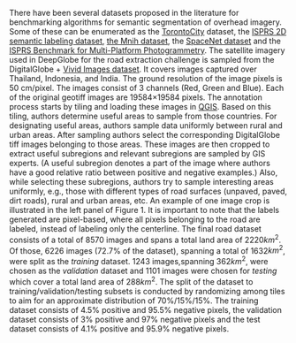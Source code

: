 There have been several datasets proposed in the literature for benchmarking algorithms for semantic segmentation of overhead imagery. Some of these can be enumerated as the [TorontoCity](https://arxiv.org/abs/1612.00423) dataset, the [ISPRS 2D semantic labeling dataset](http://www2.isprs.org/commissions/comm3/wg4/semantic-labeling.html), [the Mnih dataset](https://www.cs.toronto.edu/~vmnih/docs/Mnih_Volodymyr_PhD_Thesis.pdf), the [SpaceNet dataset](https://medium.com/thedownlinq/introducing-the-spacenet-roaddetection-and-routing-challenge-anddataset-7604de39b779.
) and the [ISPRS Benchmark for Multi-Platform Photogrammetry](http://www2.isprs.org/commissions/comm1/icwg15b/benchmark_main.html). The satellite imagery used in DeepGlobe for the road extraction challenge is sampled from the DigitalGlobe + [Vivid Images dataset](https://dg-cms-uploads-production.s3.amazonaws.com/uploads/document/file/2/DG_Basemap_Vivid_DS_1.pdf). It covers images captured over Thailand, Indonesia, and India. The ground resolution of the image pixels is 50 cm/pixel. The images consist of 3 channels (Red, Green and Blue). Each of the original geotiff images are 19584×19584 pixels. The annotation process starts by tiling and loading these images in [QGIS](https://qgis.org/en/site/). Based on this tiling, authors determine useful areas to sample from those countries. For designating useful areas, authors sample data uniformly between rural and urban areas. After sampling authors select the corresponding DigitalGlobe tiff images belonging to those areas. These images are then cropped to extract useful subregions and relevant subregions are sampled by GIS experts. (A useful subregion denotes a part of the image where authors have a good relative ratio between positive and negative examples.) Also, while selecting these subregions, authors try to sample interesting areas uniformly, e.g., those with different types of road surfaces (unpaved, paved, dirt roads), rural and urban areas, etc. An example of one image crop is illustrated in the left panel of Figure 1. It is important to note that the labels generated are pixel-based, where all pixels belonging to the road are labeled, instead of labeling only the centerline.
The final road dataset consists of a total of 8570 images and spans a total land area of 2220$km^2$. Of those, 6226 images (72.7% of the dataset), spanning a total of 1632$km^2$, were split as the *training* dataset. 1243 images,spanning 362$km^2$, were chosen as the *validation* dataset and 1101 images were chosen for *testing* which cover a total land area of 288$km^2$. The split of the dataset to training/validation/testing subsets is conducted by randomizing among tiles to aim for an approximate distribution of 70%/15%/15%. The training dataset consists of 4.5% positive and 95.5% negative pixels, the validation dataset consists of 3% positive and 97% negative pixels and the test dataset consists of 4.1% positive and 95.9% negative pixels. 

